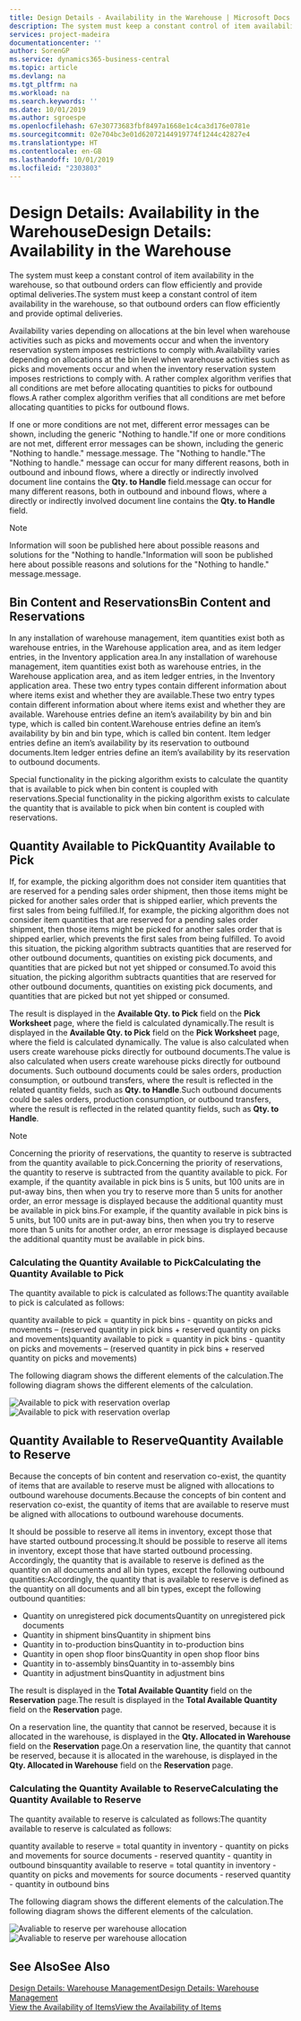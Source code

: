 ```yaml
---
title: Design Details - Availability in the Warehouse | Microsoft Docs
description: The system must keep a constant control of item availability in the warehouse, so that outbound orders can flow efficiently and provide optimal deliveries.
services: project-madeira
documentationcenter: ''
author: SorenGP
ms.service: dynamics365-business-central
ms.topic: article
ms.devlang: na
ms.tgt_pltfrm: na
ms.workload: na
ms.search.keywords: ''
ms.date: 10/01/2019
ms.author: sgroespe
ms.openlocfilehash: 67e30773683fbf8497a1668e1c4ca3d176e0781e
ms.sourcegitcommit: 02e704bc3e01d62072144919774f1244c42827e4
ms.translationtype: HT
ms.contentlocale: en-GB
ms.lasthandoff: 10/01/2019
ms.locfileid: "2303803"
---
```

# <a name="design-details-availability-in-the-warehouse"></a><span data-ttu-id="dccb7-103">Design Details: Availability in the Warehouse</span><span class="sxs-lookup"><span data-stu-id="dccb7-103">Design Details: Availability in the Warehouse</span></span>
<span data-ttu-id="dccb7-104">The system must keep a constant control of item availability in the warehouse, so that outbound orders can flow efficiently and provide optimal deliveries.</span><span class="sxs-lookup"><span data-stu-id="dccb7-104">The system must keep a constant control of item availability in the warehouse, so that outbound orders can flow efficiently and provide optimal deliveries.</span></span>  

<span data-ttu-id="dccb7-105">Availability varies depending on allocations at the bin level when warehouse activities such as picks and movements occur and when the inventory reservation system imposes restrictions to comply with.</span><span class="sxs-lookup"><span data-stu-id="dccb7-105">Availability varies depending on allocations at the bin level when warehouse activities such as picks and movements occur and when the inventory reservation system imposes restrictions to comply with.</span></span> <span data-ttu-id="dccb7-106">A rather complex algorithm verifies that all conditions are met before allocating quantities to picks for outbound flows.</span><span class="sxs-lookup"><span data-stu-id="dccb7-106">A rather complex algorithm verifies that all conditions are met before allocating quantities to picks for outbound flows.</span></span>

<span data-ttu-id="dccb7-107">If one or more conditions are not met, different error messages can be shown, including the generic "Nothing to handle."</span><span class="sxs-lookup"><span data-stu-id="dccb7-107">If one or more conditions are not met, different error messages can be shown, including the generic "Nothing to handle."</span></span> <span data-ttu-id="dccb7-108">message.</span><span class="sxs-lookup"><span data-stu-id="dccb7-108">message.</span></span> <span data-ttu-id="dccb7-109">The "Nothing to handle."</span><span class="sxs-lookup"><span data-stu-id="dccb7-109">The "Nothing to handle."</span></span> <span data-ttu-id="dccb7-110">message can occur for many different reasons, both in outbound and inbound flows, where a directly or indirectly involved document line contains the **Qty. to Handle** field.</span><span class="sxs-lookup"><span data-stu-id="dccb7-110">message can occur for many different reasons, both in outbound and inbound flows, where a directly or indirectly involved document line contains the **Qty. to Handle** field.</span></span>

> [!NOTE]
> <span data-ttu-id="dccb7-111">Information will soon be published here about possible reasons and solutions for the "Nothing to handle."</span><span class="sxs-lookup"><span data-stu-id="dccb7-111">Information will soon be published here about possible reasons and solutions for the "Nothing to handle."</span></span> <span data-ttu-id="dccb7-112">message.</span><span class="sxs-lookup"><span data-stu-id="dccb7-112">message.</span></span>

## <a name="bin-content-and-reservations"></a><span data-ttu-id="dccb7-113">Bin Content and Reservations</span><span class="sxs-lookup"><span data-stu-id="dccb7-113">Bin Content and Reservations</span></span>  
 <span data-ttu-id="dccb7-114">In any installation of warehouse management, item quantities exist both as warehouse entries, in the Warehouse application area, and as item ledger entries, in the Inventory application area.</span><span class="sxs-lookup"><span data-stu-id="dccb7-114">In any installation of warehouse management, item quantities exist both as warehouse entries, in the Warehouse application area, and as item ledger entries, in the Inventory application area.</span></span> <span data-ttu-id="dccb7-115">These two entry types contain different information about where items exist and whether they are available.</span><span class="sxs-lookup"><span data-stu-id="dccb7-115">These two entry types contain different information about where items exist and whether they are available.</span></span> <span data-ttu-id="dccb7-116">Warehouse entries define an item’s availability by bin and bin type, which is called bin content.</span><span class="sxs-lookup"><span data-stu-id="dccb7-116">Warehouse entries define an item’s availability by bin and bin type, which is called bin content.</span></span> <span data-ttu-id="dccb7-117">Item ledger entries define an item’s availability by its reservation to outbound documents.</span><span class="sxs-lookup"><span data-stu-id="dccb7-117">Item ledger entries define an item’s availability by its reservation to outbound documents.</span></span>  

 <span data-ttu-id="dccb7-118">Special functionality in the picking algorithm exists to calculate the quantity that is available to pick when bin content is coupled with reservations.</span><span class="sxs-lookup"><span data-stu-id="dccb7-118">Special functionality in the picking algorithm exists to calculate the quantity that is available to pick when bin content is coupled with reservations.</span></span>  

## <a name="quantity-available-to-pick"></a><span data-ttu-id="dccb7-119">Quantity Available to Pick</span><span class="sxs-lookup"><span data-stu-id="dccb7-119">Quantity Available to Pick</span></span>  
 <span data-ttu-id="dccb7-120">If, for example, the picking algorithm does not consider item quantities that are reserved for a pending sales order shipment, then those items might be picked for another sales order that is shipped earlier, which prevents the first sales from being fulfilled.</span><span class="sxs-lookup"><span data-stu-id="dccb7-120">If, for example, the picking algorithm does not consider item quantities that are reserved for a pending sales order shipment, then those items might be picked for another sales order that is shipped earlier, which prevents the first sales from being fulfilled.</span></span> <span data-ttu-id="dccb7-121">To avoid this situation, the picking algorithm subtracts quantities that are reserved for other outbound documents, quantities on existing pick documents, and quantities that are picked but not yet shipped or consumed.</span><span class="sxs-lookup"><span data-stu-id="dccb7-121">To avoid this situation, the picking algorithm subtracts quantities that are reserved for other outbound documents, quantities on existing pick documents, and quantities that are picked but not yet shipped or consumed.</span></span>  

 <span data-ttu-id="dccb7-122">The result is displayed in the **Available Qty. to Pick** field on the **Pick Worksheet** page, where the field is calculated dynamically.</span><span class="sxs-lookup"><span data-stu-id="dccb7-122">The result is displayed in the **Available Qty. to Pick** field on the **Pick Worksheet** page, where the field is calculated dynamically.</span></span> <span data-ttu-id="dccb7-123">The value is also calculated when users create warehouse picks directly for outbound documents.</span><span class="sxs-lookup"><span data-stu-id="dccb7-123">The value is also calculated when users create warehouse picks directly for outbound documents.</span></span> <span data-ttu-id="dccb7-124">Such outbound documents could be sales orders, production consumption, or outbound transfers, where the result is reflected in the related quantity fields, such as **Qty. to Handle**.</span><span class="sxs-lookup"><span data-stu-id="dccb7-124">Such outbound documents could be sales orders, production consumption, or outbound transfers, where the result is reflected in the related quantity fields, such as **Qty. to Handle**.</span></span>  

> [!NOTE]  
>  <span data-ttu-id="dccb7-125">Concerning the priority of reservations, the quantity to reserve is subtracted from the quantity available to pick.</span><span class="sxs-lookup"><span data-stu-id="dccb7-125">Concerning the priority of reservations, the quantity to reserve is subtracted from the quantity available to pick.</span></span> <span data-ttu-id="dccb7-126">For example, if the quantity available in pick bins is 5 units, but 100 units are in put-away bins, then when you try to reserve more than 5 units for another order, an error message is displayed because the additional quantity must be available in pick bins.</span><span class="sxs-lookup"><span data-stu-id="dccb7-126">For example, if the quantity available in pick bins is 5 units, but 100 units are in put-away bins, then when you try to reserve more than 5 units for another order, an error message is displayed because the additional quantity must be available in pick bins.</span></span>  

### <a name="calculating-the-quantity-available-to-pick"></a><span data-ttu-id="dccb7-127">Calculating the Quantity Available to Pick</span><span class="sxs-lookup"><span data-stu-id="dccb7-127">Calculating the Quantity Available to Pick</span></span>  
 <span data-ttu-id="dccb7-128">The quantity available to pick is calculated as follows:</span><span class="sxs-lookup"><span data-stu-id="dccb7-128">The quantity available to pick is calculated as follows:</span></span>  

 <span data-ttu-id="dccb7-129">quantity available to pick = quantity in pick bins - quantity on picks and movements – (reserved quantity in pick bins + reserved quantity on picks and movements)</span><span class="sxs-lookup"><span data-stu-id="dccb7-129">quantity available to pick = quantity in pick bins - quantity on picks and movements – (reserved quantity in pick bins + reserved quantity on picks and movements)</span></span>  

 <span data-ttu-id="dccb7-130">The following diagram shows the different elements of the calculation.</span><span class="sxs-lookup"><span data-stu-id="dccb7-130">The following diagram shows the different elements of the calculation.</span></span>  

 <span data-ttu-id="dccb7-131">![Available to pick with reservation overlap](media/design_details_warehouse_management_availability_2.png "Available to pick with reservation overlap")</span><span class="sxs-lookup"><span data-stu-id="dccb7-131">![Available to pick with reservation overlap](media/design_details_warehouse_management_availability_2.png "Available to pick with reservation overlap")</span></span>  

## <a name="quantity-available-to-reserve"></a><span data-ttu-id="dccb7-132">Quantity Available to Reserve</span><span class="sxs-lookup"><span data-stu-id="dccb7-132">Quantity Available to Reserve</span></span>  
 <span data-ttu-id="dccb7-133">Because the concepts of bin content and reservation co-exist, the quantity of items that are available to reserve must be aligned with allocations to outbound warehouse documents.</span><span class="sxs-lookup"><span data-stu-id="dccb7-133">Because the concepts of bin content and reservation co-exist, the quantity of items that are available to reserve must be aligned with allocations to outbound warehouse documents.</span></span>  

 <span data-ttu-id="dccb7-134">It should be possible to reserve all items in inventory, except those that have started outbound processing.</span><span class="sxs-lookup"><span data-stu-id="dccb7-134">It should be possible to reserve all items in inventory, except those that have started outbound processing.</span></span> <span data-ttu-id="dccb7-135">Accordingly, the quantity that is available to reserve is defined as the quantity on all documents and all bin types, except the following outbound quantities:</span><span class="sxs-lookup"><span data-stu-id="dccb7-135">Accordingly, the quantity that is available to reserve is defined as the quantity on all documents and all bin types, except the following outbound quantities:</span></span>  

-   <span data-ttu-id="dccb7-136">Quantity on unregistered pick documents</span><span class="sxs-lookup"><span data-stu-id="dccb7-136">Quantity on unregistered pick documents</span></span>  
-   <span data-ttu-id="dccb7-137">Quantity in shipment bins</span><span class="sxs-lookup"><span data-stu-id="dccb7-137">Quantity in shipment bins</span></span>  
-   <span data-ttu-id="dccb7-138">Quantity in to-production bins</span><span class="sxs-lookup"><span data-stu-id="dccb7-138">Quantity in to-production bins</span></span>  
-   <span data-ttu-id="dccb7-139">Quantity in open shop floor bins</span><span class="sxs-lookup"><span data-stu-id="dccb7-139">Quantity in open shop floor bins</span></span>  
-   <span data-ttu-id="dccb7-140">Quantity in to-assembly bins</span><span class="sxs-lookup"><span data-stu-id="dccb7-140">Quantity in to-assembly bins</span></span>  
-   <span data-ttu-id="dccb7-141">Quantity in adjustment bins</span><span class="sxs-lookup"><span data-stu-id="dccb7-141">Quantity in adjustment bins</span></span>  

 <span data-ttu-id="dccb7-142">The result is displayed in the **Total Available Quantity** field on the **Reservation** page.</span><span class="sxs-lookup"><span data-stu-id="dccb7-142">The result is displayed in the **Total Available Quantity** field on the **Reservation** page.</span></span>  

 <span data-ttu-id="dccb7-143">On a reservation line, the quantity that cannot be reserved, because it is allocated in the warehouse, is displayed in the **Qty. Allocated in Warehouse** field on the **Reservation** page.</span><span class="sxs-lookup"><span data-stu-id="dccb7-143">On a reservation line, the quantity that cannot be reserved, because it is allocated in the warehouse, is displayed in the **Qty. Allocated in Warehouse** field on the **Reservation** page.</span></span>  

### <a name="calculating-the-quantity-available-to-reserve"></a><span data-ttu-id="dccb7-144">Calculating the Quantity Available to Reserve</span><span class="sxs-lookup"><span data-stu-id="dccb7-144">Calculating the Quantity Available to Reserve</span></span>  
 <span data-ttu-id="dccb7-145">The quantity available to reserve is calculated as follows:</span><span class="sxs-lookup"><span data-stu-id="dccb7-145">The quantity available to reserve is calculated as follows:</span></span>  

 <span data-ttu-id="dccb7-146">quantity available to reserve = total quantity in inventory - quantity on picks and movements for source documents - reserved quantity - quantity in outbound bins</span><span class="sxs-lookup"><span data-stu-id="dccb7-146">quantity available to reserve = total quantity in inventory - quantity on picks and movements for source documents - reserved quantity - quantity in outbound bins</span></span>  

 <span data-ttu-id="dccb7-147">The following diagram shows the different elements of the calculation.</span><span class="sxs-lookup"><span data-stu-id="dccb7-147">The following diagram shows the different elements of the calculation.</span></span>  

 <span data-ttu-id="dccb7-148">![Avaliable to reserve per warehouse allocation](media/design_details_warehouse_management_availability_3.png "Avaliable to reserve per warehouse allocation")</span><span class="sxs-lookup"><span data-stu-id="dccb7-148">![Avaliable to reserve per warehouse allocation](media/design_details_warehouse_management_availability_3.png "Avaliable to reserve per warehouse allocation")</span></span>  

## <a name="see-also"></a><span data-ttu-id="dccb7-149">See Also</span><span class="sxs-lookup"><span data-stu-id="dccb7-149">See Also</span></span>  
 [<span data-ttu-id="dccb7-150">Design Details: Warehouse Management</span><span class="sxs-lookup"><span data-stu-id="dccb7-150">Design Details: Warehouse Management</span></span>](design-details-warehouse-management.md)  
 [<span data-ttu-id="dccb7-151">View the Availability of Items</span><span class="sxs-lookup"><span data-stu-id="dccb7-151">View the Availability of Items</span></span>](inventory-how-availability-overview.md)
